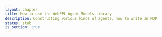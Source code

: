 ```yaml
---
layout: chapter
title: How to use the WebPPL Agent Models library
description: Constructing various kinds of agents, how to write an MDP or POMDP, how to make your own Gridworld or k-arm bandit problem, how to call generic inference functions. Has codebox examples and links to the library's formal documentation. 
status: stub
is_section: true
---
```

